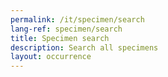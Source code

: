 ```yaml
---
permalink: /it/specimen/search
lang-ref: specimen/search
title: Specimen search
description: Search all specimens
layout: occurrence
---
```


